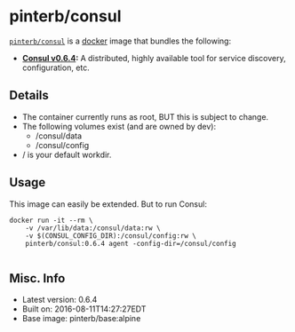 # pinterb/consul  

[`pinterb/consul`][1] is a [docker][2] image that bundles the following:  
* **[Consul v0.6.4][3]:** A distributed, highly available tool for service discovery, configuration, etc.  

## Details
* The container currently runs as root, BUT this is subject to change.
* The following volumes exist (and are owned by dev):  
  - /consul/data
  - /consul/config
* / is your default workdir.   

## Usage 
This image can easily be extended.  But to run Consul:

````
docker run -it --rm \
	-v /var/lib/data:/consul/data:rw \
	-v $(CONSUL_CONFIG_DIR):/consul/config:rw \
	pinterb/consul:0.6.4 agent -config-dir=/consul/config  
		
````

## Misc. Info 
* Latest version: 0.6.4  
* Built on: 2016-08-11T14:27:27EDT   
* Base image: pinterb/base:alpine   


[1]: https://hub.docker.com/r/pinterb/consul/   
[2]: https://docker.com 
[3]: https://consul.io/  
